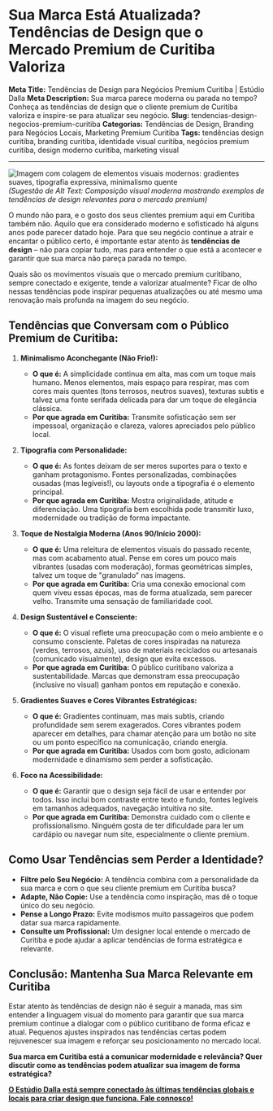 # Sua Marca Está Atualizada? Tendências de Design que o Mercado Premium de Curitiba Valoriza

**Meta Title:** Tendências de Design para Negócios Premium Curitiba | Estúdio Dalla
**Meta Description:** Sua marca parece moderna ou parada no tempo? Conheça as tendências de design que o cliente premium de Curitiba valoriza e inspire-se para atualizar seu negócio.
**Slug:** tendencias-design-negocios-premium-curitiba
**Categorias:** Tendências de Design, Branding para Negócios Locais, Marketing Premium Curitiba
**Tags:** tendências design curitiba, branding curitiba, identidade visual curitiba, negócios premium curitiba, design moderno curitiba, marketing visual

---

![Imagem com colagem de elementos visuais modernos: gradientes suaves, tipografia expressiva, minimalismo quente](placeholder_imagem_tendencias_design_curitiba.jpg) *(Sugestão de Alt Text: Composição visual moderna mostrando exemplos de tendências de design relevantes para o mercado premium)*

O mundo não para, e o gosto dos seus clientes premium aqui em Curitiba também não. Aquilo que era considerado moderno e sofisticado há alguns anos pode parecer datado hoje. Para que seu negócio continue a atrair e encantar o público certo, é importante estar atento às **tendências de design** – não para copiar tudo, mas para entender o que está a acontecer e garantir que sua marca não pareça parada no tempo.

Quais são os movimentos visuais que o mercado premium curitibano, sempre conectado e exigente, tende a valorizar atualmente? Ficar de olho nessas tendências pode inspirar pequenas atualizações ou até mesmo uma renovação mais profunda na imagem do seu negócio.

## Tendências que Conversam com o Público Premium de Curitiba:

1.  **Minimalismo Aconchegante (Não Frio!):**
    *   **O que é:** A simplicidade continua em alta, mas com um toque mais humano. Menos elementos, mais espaço para respirar, mas com cores mais quentes (tons terrosos, neutros suaves), texturas subtis e talvez uma fonte serifada delicada para dar um toque de elegância clássica.
    *   **Por que agrada em Curitiba:** Transmite sofisticação sem ser impessoal, organização e clareza, valores apreciados pelo público local.

2.  **Tipografia com Personalidade:**
    *   **O que é:** As fontes deixam de ser meros suportes para o texto e ganham protagonismo. Fontes personalizadas, combinações ousadas (mas legíveis!), ou layouts onde a tipografia é o elemento principal.
    *   **Por que agrada em Curitiba:** Mostra originalidade, atitude e diferenciação. Uma tipografia bem escolhida pode transmitir luxo, modernidade ou tradição de forma impactante.

3.  **Toque de Nostalgia Moderna (Anos 90/Início 2000):**
    *   **O que é:** Uma releitura de elementos visuais do passado recente, mas com acabamento atual. Pense em cores um pouco mais vibrantes (usadas com moderação), formas geométricas simples, talvez um toque de "granulado" nas imagens.
    *   **Por que agrada em Curitiba:** Cria uma conexão emocional com quem viveu essas épocas, mas de forma atualizada, sem parecer velho. Transmite uma sensação de familiaridade cool.

4.  **Design Sustentável e Consciente:**
    *   **O que é:** O visual reflete uma preocupação com o meio ambiente e o consumo consciente. Paletas de cores inspiradas na natureza (verdes, terrosos, azuis), uso de materiais reciclados ou artesanais (comunicado visualmente), design que evita excessos.
    *   **Por que agrada em Curitiba:** O público curitibano valoriza a sustentabilidade. Marcas que demonstram essa preocupação (inclusive no visual) ganham pontos em reputação e conexão.

5.  **Gradientes Suaves e Cores Vibrantes Estratégicas:**
    *   **O que é:** Gradientes continuam, mas mais subtis, criando profundidade sem serem exagerados. Cores vibrantes podem aparecer em detalhes, para chamar atenção para um botão no site ou um ponto específico na comunicação, criando energia.
    *   **Por que agrada em Curitiba:** Usados com bom gosto, adicionam modernidade e dinamismo sem perder a sofisticação.

6.  **Foco na Acessibilidade:**
    *   **O que é:** Garantir que o design seja fácil de usar e entender por todos. Isso inclui bom contraste entre texto e fundo, fontes legíveis em tamanhos adequados, navegação intuitiva no site.
    *   **Por que agrada em Curitiba:** Demonstra cuidado com o cliente e profissionalismo. Ninguém gosta de ter dificuldade para ler um cardápio ou navegar num site, especialmente o cliente premium.

## Como Usar Tendências sem Perder a Identidade?

*   **Filtre pelo Seu Negócio:** A tendência combina com a personalidade da sua marca e com o que seu cliente premium em Curitiba busca?
*   **Adapte, Não Copie:** Use a tendência como inspiração, mas dê o toque único do seu negócio.
*   **Pense a Longo Prazo:** Evite modismos muito passageiros que podem datar sua marca rapidamente.
*   **Consulte um Profissional:** Um designer local entende o mercado de Curitiba e pode ajudar a aplicar tendências de forma estratégica e relevante.

## Conclusão: Mantenha Sua Marca Relevante em Curitiba

Estar atento às tendências de design não é seguir a manada, mas sim entender a linguagem visual do momento para garantir que sua marca premium continue a dialogar com o público curitibano de forma eficaz e atual. Pequenos ajustes inspirados nas tendências certas podem rejuvenescer sua imagem e reforçar seu posicionamento no mercado local.

**Sua marca em Curitiba está a comunicar modernidade e relevância? Quer discutir como as tendências podem atualizar sua imagem de forma estratégica?**

[**O Estúdio Dalla está sempre conectado às últimas tendências globais e locais para criar design que funciona. Fale connosco!**](https://www.estudiodalla.com/contatos)

